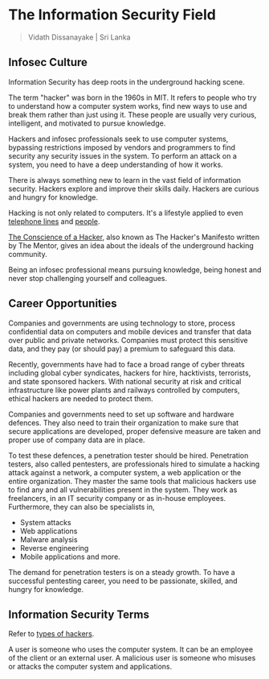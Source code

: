 # The Information Security Field

> Vidath Dissanayake | Sri Lanka

## Infosec Culture

Information Security has deep roots in the underground hacking scene. 

The term "hacker" was born in the 1960s in MIT. It refers to people who try to understand how a computer system works, find new ways to use and break them rather than just using it. These people are usually very curious, intelligent, and motivated to pursue knowledge.

Hackers and infosec professionals seek to use computer systems, bypassing restrictions imposed by vendors and programmers to find security any security issues in the system. To perform an attack on a system, you need to have a deep understanding of how it works.

There is always something new to learn in the vast field of information security. Hackers explore and improve their skills daily. Hackers are curious and hungry for knowledge.

Hacking is not only related to computers. It's a lifestyle applied to even [telephone lines](https://en.wikipedia.org/wiki/John_Draper) and [people](https://www.mitnicksecurity.com/about/kevin-mitnick-worlds-most-famous-hacker-biography).

[The Conscience of a Hacker](http://phrack.org/issues/7/3.html), also known as The Hacker's Manifesto written by The Mentor, gives an idea about the ideals of the underground hacking community. 

Being an infosec professional means pursuing knowledge, being honest and never stop challenging yourself and colleagues. 

## Career Opportunities

Companies and governments are using technology to store, process confidential data on computers and mobile devices and transfer that data over public and private networks. Companies must protect this sensitive data, and they pay (or should pay) a premium to safeguard this data.

Recently, governments have had to face a broad range of cyber threats including global cyber syndicates, hackers for hire, hacktivists, terrorists, and state sponsored hackers. With national security at risk and critical infrastructure like power plants and railways controlled by computers, ethical hackers are needed to protect them.

Companies and governments need to set up software and hardware defences. They also need to train their organization to make sure that secure applications are developed, proper defensive measure are taken and proper use of company data are in place.

To test these defences, a penetration tester should be hired. Penetration testers, also called pentesters, are professionals hired to simulate a hacking attack against a network, a computer system, a web application or the entire organization. They master the same tools that malicious hackers use to find any and all vulnerabilities present in the system. They work as freelancers, in an IT security company or as in-house employees. Furthermore, they can also be specialists in,
- System attacks
- Web applications
- Malware analysis
- Reverse engineering
- Mobile applications and more.

The demand for penetration testers is on a steady growth. To have a successful pentesting career, you need to be passionate, skilled, and hungry for knowledge.

## Information Security Terms

Refer to [types of hackers](../../../../../hacking/types%20of%20hackers.md).

A user is someone who uses the computer system. It can be an employee of the client or an external user. A malicious user is someone who misuses or attacks the computer system and applications.
